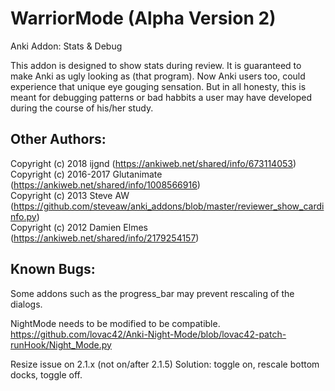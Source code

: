 # WarriorMode (Alpha Version 2)
Anki Addon: Stats &amp; Debug

This addon is designed to show stats during review. It is guaranteed to make Anki as ugly looking as (that program). Now Anki users too, could experience that unique eye gouging sensation. But in all honesty, this is meant for debugging patterns or bad habbits a user may have developed during the course of his/her study.


## Other Authors:
Copyright (c) 2018 ijgnd (https://ankiweb.net/shared/info/673114053)  
Copyright (c) 2016-2017 Glutanimate (https://ankiweb.net/shared/info/1008566916)  
Copyright (c) 2013 Steve AW (https://github.com/steveaw/anki_addons/blob/master/reviewer_show_cardinfo.py)  
Copyright (c) 2012 Damien Elmes (https://ankiweb.net/shared/info/2179254157)  


## Known Bugs:
Some addons such as the progress_bar may prevent rescaling of the dialogs.  

NightMode needs to be modified to be compatible.  
https://github.com/lovac42/Anki-Night-Mode/blob/lovac42-patch-runHook/Night_Mode.py

Resize issue on 2.1.x (not on/after 2.1.5)
Solution: toggle on, rescale bottom docks, toggle off.  


